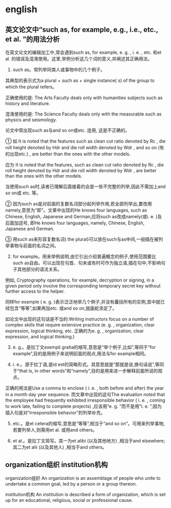 # english

## 英文论文中“such as, for example, e.g., i.e., etc., et al. ”的用法分析

在英文论文的编辑加工中,常会遇到such as, for example, e. g. , i. e. , etc. 和et al. 的错误及混淆使用。这里,举例分析这几个词的意义,并阐述其正确用法。

1) such as。常列举同类人或事物中的几个例子。

其典型的表示式为a plural + such as + single instance( s) of the group to which the plural refers。

正确使用的是: The Arts Faculty deals only with humanities subjects such as history and literature.

混淆使用的是: The Science Faculty deals only with the measurable such as physics and seismology.

论文中常出现such as与and so on或etc. 连用, 这是不正确的。

① 如 It is noted that the features such as clean cut ratio denoted by Rc , die roll height denoted by Hdr and die roll width denoted by Wdr , and so on (有的出现etc.) , are better than the ones with the other models.

应为 It is noted that the features, such as clean cut ratio denoted by Rc , die roll height denoted by Hdr and die roll width denoted by Wdr , are better than the ones with the other models.

当使用such as时,读者已理解后面接着的会是一些不完整的列举,因此不需加上and so on或 etc. 等。

② 因为such as是对前面的复数名词部分起列举作用,若全部列举出,要改用namely,意思为“即”。文章中出现的He knows four languages, such as Chinese, English, Japanese and German,应将such as改成namely(或i. e. )及后面加逗号, 即He knows four languages, namely, Chinese, English, Japanese and German.

③ 用such as来形容复数名词( the plural)可以放在such与as中间,一般插在被列举事物与前面的名词之间。

2) for example。用来举例说明,由它引出介绍普遍概念的例子,使用范围要比such as自由。可以出现在句首、句末或有时可作为独立语,插在句中,不影响句子其他部分的语法关系。

例如, Cryptography operations, for example, decryption or signing, in a given period only involve the corresponding temporary secret key without further access to the helper.

同样for example ( e. g. )表示泛泛地举几个例子,并没有囊括所有的实例,其中就已经包含“等等”,如果再加etc. 或and so on,就画蛇添足了。

如论文中出现的这句话是不当的:Writing instructors focus on a number of complex skills that require extensive practice (e. g. , organization, clear expression, logical thinking, etc. 正确的为e. g. , organization, clear expression, and logical thinking.)

3) e. g.。是拉丁文exempli gratia的缩写,意思是“举个例子,比如”,等同于“for example”,目的是用例子来说明前面的观点,用法与for example相同。

4) i. e.。源于拉丁语,是id est的简略形式。其意思就是“那就是说,换句话说”,等同于“that is, in other words”和“namely”,目的是用来进一步解释前面所说的观点。

正确的用法是Use a comma to enclose ( i. e. , both before and after) the year in a month day year sequence. 而文章中出现的这句The evaluation noted that the employee had frequently exhibited irresponsible behavior ( i. e. , coming to work late, failing to complete projects) ,应该用“e. g. ”而不是用“i. e. ”,因为插入句是对“irresponsible behavior”的列举补充。

5) etc.。是et cetera的缩写,意思是“等等”,相当于“and so on”。可用来列举事物,若要列举人,则需用et al. 或用and others。

6) et al.。是拉丁文简写。其一为et alibi (以及其他地方) ,相当于and elsewhere;其二为et alii (以及其他人) ,相当于and others。



## organization组织 institution机构


organization组织
An organization is an assemblage of people who unite to undertake a common goal, led by a person or a group thereon.


institution机构
An institution is described a form of organization, which is set up for an educational, religious, social or professional cause.
